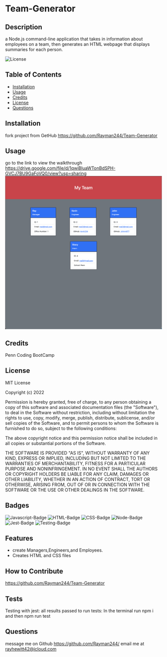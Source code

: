 # Team-Generator

## Description
a Node.js command-line application that takes in information about employees on a team, then generates an HTML webpage that displays summaries for each person.

 ![License](https://img.shields.io/badge/license-MIT-lightgrey)
             
## Table of Contents
          
 - [Installation](#installation)
 - [Usage](#usage)
 - [Credits](#credits)
 - [License](#license)
 - [Questions](#quesions)
      
## Installation
 fork project from GetHub 
 https://github.com/Rayman244/Team-Generator
      
## Usage
go to the link to view the walkthrough https://drive.google.com/file/d/1qwiBluaWTonBdSPH-GVCJ7BU9GaFoVQ0/view?usp=sharing
![alt text](TG_Pic.png)
## Credits
 Penn Coding BootCamp
      
## License
 MIT License

Copyright (c) 2022
    
Permission is hereby granted, free of charge, to any person obtaining a copy
of this software and associated documentation files (the "Software"), to deal
in the Software without restriction, including without limitation the rights
to use, copy, modify, merge, publish, distribute, sublicense, and/or sell
copies of the Software, and to permit persons to whom the Software is
furnished to do so, subject to the following conditions:
   
The above copyright notice and this permission notice shall be included in all
copies or substantial portions of the Software.
    
THE SOFTWARE IS PROVIDED "AS IS", WITHOUT WARRANTY OF ANY KIND, EXPRESS OR
IMPLIED, INCLUDING BUT NOT LIMITED TO THE WARRANTIES OF MERCHANTABILITY,
FITNESS FOR A PARTICULAR PURPOSE AND NONINFRINGEMENT. IN NO EVENT SHALL THE
AUTHORS OR COPYRIGHT HOLDERS BE LIABLE FOR ANY CLAIM, DAMAGES OR OTHER
LIABILITY, WHETHER IN AN ACTION OF CONTRACT, TORT OR OTHERWISE, ARISING FROM,
OUT OF OR IN CONNECTION WITH THE SOFTWARE OR THE USE OR OTHER DEALINGS IN THE
SOFTWARE.
            
## Badges

![Javascript-Badge](https://img.shields.io/badge/Code-Javascript-yellow)
![HTML-Badge](https://img.shields.io/badge/Code-HTML-orange)
![CSS-Badge](https://img.shields.io/badge/Code-CSS-blue)
![Node-Badge](https://img.shields.io/badge/Code-NodeJS-darkgreen)
![Jest-Badge](https://img.shields.io/badge/Test-Jest-green)
![Testing-Badge](https://img.shields.io/badge/tests-9%20passed%2C%200%20failed-red)


      
## Features
  - create Managers,Engineers,and Employees. 
  - Creates HTML and CSS files 
 
## How to Contribute
 https://github.com/Rayman244/Team-Generator

      
## Tests
 Testing with jest: all results passed
 to run tests:
  In the terminal run npm i and then npm run test     
  
 ## Questions
 message me on Github https://github.com/Rayman244/
 email me at [rayhewitt42@icloud.com](mailto:rayhewitt42@icloud.com)
 
 